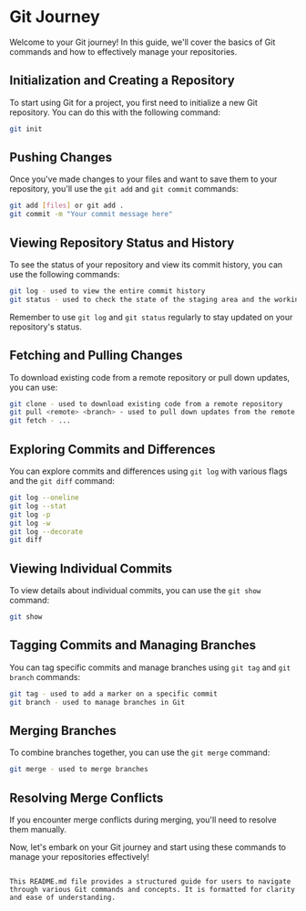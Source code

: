 # Git Journey

Welcome to your Git journey! In this guide, we'll cover the basics of Git commands and how to effectively manage your repositories.

## Initialization and Creating a Repository

To start using Git for a project, you first need to initialize a new Git repository. You can do this with the following command:

```bash
git init
```

## Pushing Changes

Once you've made changes to your files and want to save them to your repository, you'll use the `git add` and `git commit` commands:

```bash
git add [files] or git add .
git commit -m "Your commit message here"
```

## Viewing Repository Status and History

To see the status of your repository and view its commit history, you can use the following commands:

```bash
git log - used to view the entire commit history 
git status - used to check the state of the staging area and the working directory
```

Remember to use `git log` and `git status` regularly to stay updated on your repository's status.

## Fetching and Pulling Changes

To download existing code from a remote repository or pull down updates, you can use:

```bash
git clone - used to download existing code from a remote repository
git pull <remote> <branch> - used to pull down updates from the remote repository
git fetch - ...
```

## Exploring Commits and Differences

You can explore commits and differences using `git log` with various flags and the `git diff` command:

```bash
git log --oneline
git log --stat
git log -p
git log -w
git log --decorate
git diff
```

## Viewing Individual Commits

To view details about individual commits, you can use the `git show` command:

```bash
git show
```

## Tagging Commits and Managing Branches

You can tag specific commits and manage branches using `git tag` and `git branch` commands:

```bash
git tag - used to add a marker on a specific commit
git branch - used to manage branches in Git
```

## Merging Branches

To combine branches together, you can use the `git merge` command:

```bash
git merge - used to merge branches
```

## Resolving Merge Conflicts

If you encounter merge conflicts during merging, you'll need to resolve them manually. 

Now, let's embark on your Git journey and start using these commands to manage your repositories effectively!
```

This README.md file provides a structured guide for users to navigate through various Git commands and concepts. It is formatted for clarity and ease of understanding.

